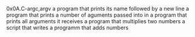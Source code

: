 0x0A.C-argc,argv
a program that prints its name followed by a new line
a program that prints a number of aguments passed into in
a program that prints all arguments it receives
a program that multiplies two numbers
a script that writes a programm that adds numbers
